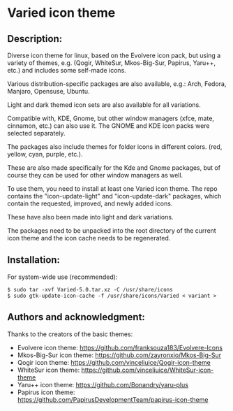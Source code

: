 # Varied icon theme

## Description:
Diverse icon theme for linux, based on the Evolvere icon pack, but using a variety of themes, e.g. (Qogir, WhiteSur, Mkos-Big-Sur, Papirus, Yaru++, etc.) and includes some self-made icons.

Various distribution-specific packages are also available, e.g.:
Arch, Fedora, Manjaro, Opensuse, Ubuntu.

Light and dark themed icon sets are also available for all variations.

Compatible with, KDE, Gnome, but other window managers (xfce, mate, cinnamon, etc.) can also use it.
The GNOME and KDE icon packs were selected separately.

The packages also include themes for folder icons in different colors. (red, yellow, cyan, purple, etc.).

These are also made specifically for the Kde and Gnome packages, but of course they can be used for other window managers as well.

To use them, you need to install at least one Varied icon theme.
The repo contains the "icon-update-light" and "icon-update-dark" packages, which contain the requested, improved, and newly added icons.

These have also been made into light and dark variations.

The packages need to be unpacked into the root directory of the current icon theme and the icon cache needs to be regenerated.


## Installation:

For system-wide use (recommended):

```
$ sudo tar -xvf Varied-5.0.tar.xz -C /usr/share/icons
$ sudo gtk-update-icon-cache -f /usr/share/icons/Varied < variant >

```


## Authors and acknowledgment:
Thanks to the creators of the basic themes:

- Evolvere icon theme:     https://github.com/franksouza183/Evolvere-Icons
- Mkos-Big-Sur icon theme: https://github.com/zayronxio/Mkos-Big-Sur
- Qogir icon theme:        https://github.com/vinceliuice/Qogir-icon-theme
- WhiteSur icon theme:     https://github.com/vinceliuice/WhiteSur-icon-theme
- Yaru++ icon theme:       https://github.com/Bonandry/yaru-plus
- Papirus icon theme:      https://github.com/PapirusDevelopmentTeam/papirus-icon-theme

